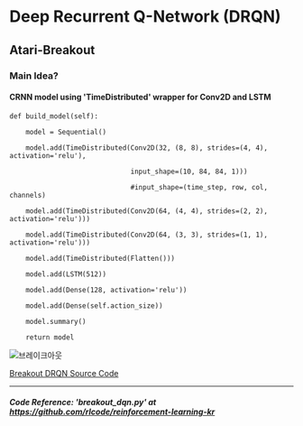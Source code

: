 # Deep Recurrent Q-Network (DRQN)

## Atari-Breakout

### Main Idea?
#### CRNN model using 'TimeDistributed' wrapper for Conv2D and LSTM

    
    def build_model(self):

        model = Sequential()

        model.add(TimeDistributed(Conv2D(32, (8, 8), strides=(4, 4), activation='relu'),

                                  input_shape=(10, 84, 84, 1)))

                                  #input_shape=(time_step, row, col, channels)
                                  
        model.add(TimeDistributed(Conv2D(64, (4, 4), strides=(2, 2), activation='relu')))
       
        model.add(TimeDistributed(Conv2D(64, (3, 3), strides=(1, 1), activation='relu')))
       
        model.add(TimeDistributed(Flatten()))

        model.add(LSTM(512))

        model.add(Dense(128, activation='relu'))

        model.add(Dense(self.action_size))

        model.summary()

        return model
   

![브레이크아웃](https://github.com/symoon94/DRQN/blob/master/breakout_drqn/image/544604897.58.png)

[Breakout DRQN Source Code](https://github.com/symoon94/DRQN/blob/master/breakout_drqn/breakout_drqn15.py)


------

##### Code Reference: 'breakout_dqn.py' at https://github.com/rlcode/reinforcement-learning-kr


